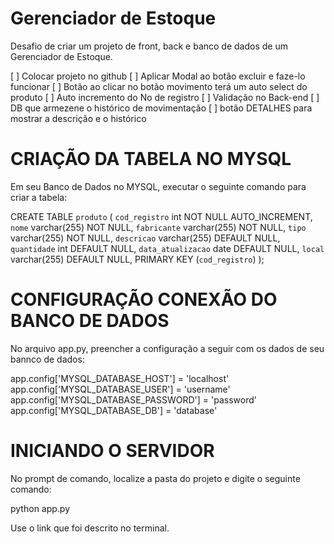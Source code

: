 # Gerenciador de Estoque
 Desafio de criar um projeto de front, back e banco de dados de um Gerenciador de Estoque.

[ ] Colocar projeto no github
[ ] Aplicar Modal ao botão excluir e faze-lo funcionar
[ ] Botão ao clicar no botão movimento terá um auto select do produto
[ ] Auto incremento do No de registro
[ ] Validação no Back-end
[ ] DB que armezene o histórico de movimentação
[ ] botão DETALHES para mostrar a descrição e o histórico


# CRIAÇÃO DA TABELA NO MYSQL

Em seu Banco de Dados no MYSQL, executar o seguinte comando para criar a tabela:

CREATE TABLE `produto` (
  `cod_registro` int NOT NULL AUTO_INCREMENT,
  `nome` varchar(255) NOT NULL,
  `fabricante` varchar(255) NOT NULL,
  `tipo` varchar(255) NOT NULL,
  `descricao` varchar(255) DEFAULT NULL,
  `quantidade` int DEFAULT NULL,
  `data_atualizacao` date DEFAULT NULL,
  `local` varchar(255) DEFAULT NULL,
  PRIMARY KEY (`cod_registro`)
);

# CONFIGURAÇÃO CONEXÃO DO BANCO DE DADOS

No arquivo app.py, preencher a configuração a seguir com os dados de seu bannco de dados:

app.config['MYSQL_DATABASE_HOST'] = 'localhost'
app.config['MYSQL_DATABASE_USER'] = 'username'
app.config['MYSQL_DATABASE_PASSWORD'] = 'password'
app.config['MYSQL_DATABASE_DB'] = 'database'

# INICIANDO O SERVIDOR

No prompt de comando, localize a pasta do projeto e digite o seguinte comando:

python app.py

Use o link que foi descrito no terminal.
